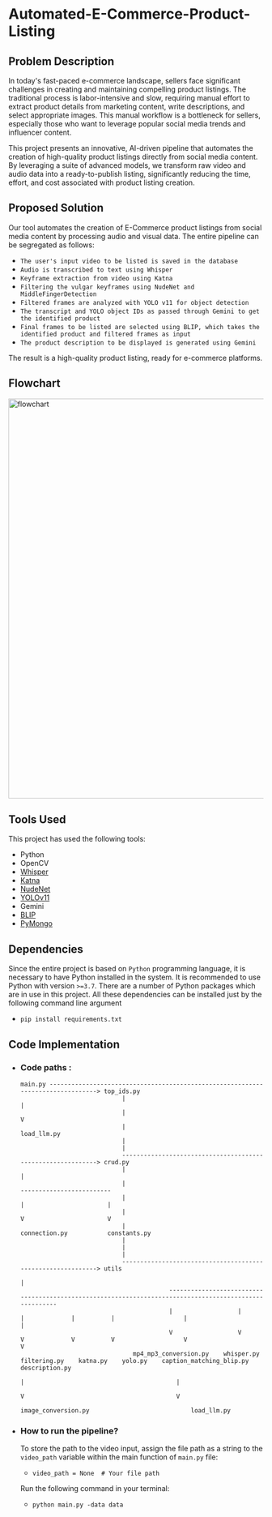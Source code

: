 # Automated-E-Commerce-Product-Listing

## Problem Description
In today's fast-paced e-commerce landscape, sellers face significant challenges in creating and maintaining compelling product listings. The traditional process is labor-intensive and slow, requiring manual effort to extract product details from marketing content, write descriptions, and select appropriate images. This manual workflow is a bottleneck for sellers, especially those who want to leverage popular social media trends and influencer content.

This project presents an innovative, AI-driven pipeline that automates the creation of high-quality product listings directly from social media content. By leveraging a suite of advanced models, we transform raw video and audio data into a ready-to-publish listing, significantly reducing the time, effort, and cost associated with product listing creation.

## Proposed Solution
Our tool automates the creation of E-Commerce product listings from social media content by processing audio and visual data. The entire pipeline can be segregated as follows:
- `The user's input video to be listed is saved in the database`
- `Audio is transcribed to text using Whisper`
- `Keyframe extraction from video using Katna`
- `Filtering the vulgar keyframes using NudeNet and MiddleFingerDetection`
- `Filtered frames are analyzed with YOLO v11 for object detection`
- `The transcript and YOLO object IDs as passed through Gemini to get the identified product`
- `Final frames to be listed are selected using BLIP, which takes the identified product and filtered frames as input`
- `The product description to be displayed is generated using Gemini`
   
The result is a high-quality product listing, ready for e-commerce platforms.

## Flowchart

<img width="1772" height="789" alt="flowchart" src="https://github.com/user-attachments/assets/adaef6d9-de41-452e-b1c2-37535fc242ba" />


## Tools Used
This project has used the following tools:
- Python
- OpenCV
- [Whisper](https://github.com/openai/whisper)
- [Katna](https://github.com/keplerlab/katna)
- [NudeNet](https://github.com/vladmandic/nudenet)
- [YOLOv11](https://github.com/ultralytics/ultralytics)
- Gemini
- [BLIP](https://github.com/salesforce/BLIP)
- [PyMongo](https://pypi.org/project/pymongo/)

## Dependencies
Since the entire project is based on `Python` programming language, it is necessary to have Python installed in the system. It is recommended to use Python with version `>=3.7`.
There are a number of Python packages which are in use in this project. All these dependencies can be installed just by the following command line argument
- `pip install requirements.txt`

## Code Implementation
- ### Code paths :
      main.py --------------------------------------------------------------------------------> top_ids.py
                                  |                                                                 |  
                                  |                                                                 V 
                                  |                                                             load_llm.py
                                  |
                                  |               
                                  ------------------------------------------------------------> crud.py
                                  |                                                                |
                                  |                                                     -------------------------
                                  |                                                     |                       |
                                  |                                                     V                       V
                                  |                                                connection.py           constants.py
                                  |
                                  |
                                  |              
                                  ------------------------------------------------------------> utils
                                                                                                  |
                                               -------------------------------------------------------------------------------------------------------
                                               |                  |              |             |          |                   |                      |
                                               V                  V              V             V          V                   V                      V
                                     mp4_mp3_conversion.py    whisper.py    filtering.py    katna.py    yolo.py    caption_matching_blip.py    description.py
                                                                                                          |                                          |
                                                                                                          V                                          V
                                                                                                  image_conversion.py                            load_llm.py
                                              
                               
        
-  ### How to run the pipeline?
   To store the path to the video input, assign the file path as a string to the `video_path` variable within the main function of `main.py` file:
   -  `video_path = None  # Your file path`

   Run the following command in your terminal:
   -  `python main.py -data data`
